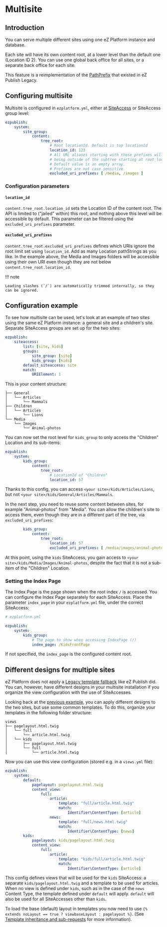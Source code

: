 # Multisite

## Introduction

You can serve multiple different sites using one eZ Platform instance and database.

Each site will have its own content root, at a lower level than the default one (Location ID 2).
You can use one global back office for all sites, or a separate back office for each site.

This feature is a reimplementation of the [PathPrefix](http://doc.ez.no/eZ-Publish/Technical-manual/4.x/Reference/Configuration-files/site.ini/SiteAccessSettings/PathPrefix) that existed in eZ Publish Legacy.

## Configuring multisite

Multisite is configured in `ezplatform.yml`, either at [SiteAccess](siteaccess.md) or SiteAccess group level:

``` yaml
ezpublish:
    system:
        site_group:
            content:
                tree_root:
                    # Root locationId. Default is top locationId
                    location_id: 123
                    # All URL aliases starting with those prefixes will be considered
                    # being outside of the subtree starting at root_location.
                    # Default value is an empty array.
                    # Prefixes are not case sensitive.
                    excluded_uri_prefixes: [ /media, /images ]
```

### Configuration parameters

#### `location_id`

`content.tree_root.location_id` sets the Location ID of the content root. The API is limited to ("jailed" within) this root, and nothing above this level will be accessible by default. This parameter can be filtered using the `excluded_uri_prefixes` parameter.

#### `excluded_uri_prefixes`

`content.tree_root.excluded_uri_prefixes` defines which URIs ignore the root limit set using `location_id`.
Add as many Location pathStrings as you like.
In the example above, the Media and Images folders will be accessible using their own URI even though they are not below `content.tree_root.location_id`.

!!! note

    Leading slashes (`/`) are automatically trimmed internally, so they can be ignored.

## Configuration example

To see how multisite can be used, let's look at an example of two sites using the same eZ Platform instance: a general site and a children's site.
Separate SiteAccess groups are set up for the two sites:

``` yaml
ezpublish:
    siteaccess:
        list: [site, kids]
        groups:
            site_group: [site]
            kids_group: [kids]
        default_siteaccess: site
        match:
            URIElement: 1
```

This is your content structure:

```
├── General
│   └── Articles
│       └── Mammals
├── Children
│   └── Articles
│       └── Lions
└── Media
    └── Images
        └── Animal-photos
```

You can now set the root level for `kids_group` to only access the "Children" Location and its sub-items:

``` yaml
ezpublish:
    system:
        kids_group:
            content:
                tree_root:
                    # LocationId of "Children"
                    location_id: 57
```

Thanks to this config, you can access `<your site>/kids/Articles/Lions`, but not `<your site>/kids/General/Articles/Mammals`.

In the next step, you need to reuse some content between sites, for example "Animal-photos" from "Media".
You can allow the children's site to access them, even though they are in a different part of the tree, via `excluded_uri_prefixes`:

``` yaml
        kids_group:
            content:
                tree_root:
                    location_id: 57
                    excluded_uri_prefixes: [ /media/images/animal-photos ]
```

At this point, using the `kids` SiteAccess, you gain access to `<your site>/kids/Media/Images/Animal-photos`,
despite the fact that it is not a sub-item of the "Children" Location.

### Setting the Index Page

The Index Page is the page shown when the root index `/` is accessed.
You can configure the Index Page separately for each SiteAccess. Place the parameter `index_page` in your `ezplatform.yml` file, under the correct SiteAccess:

``` yaml
# ezplatform.yml

ezpublish:
    system:
        kids_group:
            # The page to show when accessing IndexPage (/)
            index_page: /KidsFrontPage
```

If not specified, the `index_page` is the configured content root.

## Different designs for multiple sites

eZ Platform does not apply a [Legacy template fallback](https://doc.ez.no/display/EZP/Legacy+template+fallback) like eZ Publish did.
You can, however, have different designs in your multisite installation if you organize the view configuration with the use of SiteAccesses.

Looking back at the [previous example](#configuration-example), you can apply different designs to the two sites, but use some common templates.
To do this, organize your templates in the following folder structure:

```
views
├── pagelayout.html.twig
│   └── full
│       └── article.html.twig
│   └── kids
│       ├── pagelayout.html.twig
│       └── full
│           └── article.html.twig
```

Now you can use this view configuration (stored e.g. in a `views.yml` file):

``` yaml
ezpublish:
    system:
        default:
            pagelayout: pagelayout.html.twig
            content_view:
                full:
                    article:
                        template: "full/article.html.twig"
                        match:
                            Identifier\ContentType: [article]
                    news:
                        template: "full/news.html.twig"
                        match:
                            Identifier\ContentType: [news]
        kids:
            pagelayout: kids/pagelayout.html.twig
            content_view:
                full:
                    article:
                        template: "kids/full/article.html.twig"
                        match:
                            Identifier\ContentType: [article]
```

This config defines views that will be used for the `kids` SiteAccess:
a separate `kids/pagelayout.html.twig` and a template to be used for articles.
When no view is defined under `kids`, such as in the case of the `news` Content Type,
the template defined under `default` will apply. `default` will also be used for all SiteAccesses other than `kids`.

To load the base (default) layout in templates you now need to use `{% extends noLayout == true ? viewbaseLayout : pagelayout %}`.
(See [Template inheritance and sub-requests](content_rendering.md#template-inheritance-and-sub-requests) for more information).
